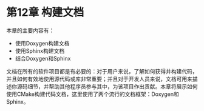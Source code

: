 # 第12章 构建文档

本章的主要内容有：

* 使用Doxygen构建文档
* 使用Sphinx构建文档
* 结合Doxygen和Sphinx

文档在所有的软件项目都是有必要的：对于用户来说，了解如何获得并构建代码，并且如何有效地使用源代码或库非常重要；并且对于开发人员来说，文档可用来描述你源码细节，并帮助其他程序员参与其中，为该项目作出贡献。本章将展示如何使用CMake构建代码文档，这里使用了两个流行的文档框架：Doxygen和Sphinx。
